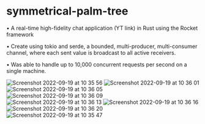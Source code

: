 # symmetrical-palm-tree

• A real-time high-fidelity chat application (YT link) in Rust using the Rocket framework

• Create using tokio and serde, a bounded, multi-producer, multi-consumer
channel, where each sent value is broadcast to all active receivers.

• Was able to handle up to 10,000 concurrent requests per second on a single machine.

![Screenshot 2022-09-19 at 10 35 56](https://user-images.githubusercontent.com/79051850/191898042-c567d276-4a33-416e-ad2b-915ea6dd9035.jpg)
![Screenshot 2022-09-19 at 10 36 01](https://user-images.githubusercontent.com/79051850/191898045-873e0329-f0e0-483d-a253-1d087ff84eb9.jpg)
![Screenshot 2022-09-19 at 10 36 05](https://user-images.githubusercontent.com/79051850/191898050-08d6ad41-9501-4b87-b299-f02400953e74.jpg)
![Screenshot 2022-09-19 at 10 36 09](https://user-images.githubusercontent.com/79051850/191898055-cf669739-fce3-43df-b8ab-5c6e208c8d1f.jpg)
![Screenshot 2022-09-19 at 10 36 13](https://user-images.githubusercontent.com/79051850/191898062-891fed8e-bfa3-43eb-bd88-e5016d78aebb.jpg)
![Screenshot 2022-09-19 at 10 36 16](https://user-images.githubusercontent.com/79051850/191898067-18cd63e9-3718-4e02-8783-7f1a75fdfab5.jpg)
![Screenshot 2022-09-19 at 10 36 20](https://user-images.githubusercontent.com/79051850/191898071-8d7df428-3603-4b66-91f0-1bf31eed4389.jpg)
![Screenshot 2022-09-19 at 10 35 47](https://user-images.githubusercontent.com/79051850/191898075-cd09af9e-d347-4d78-aa2f-7fea00b612fd.jpg)
